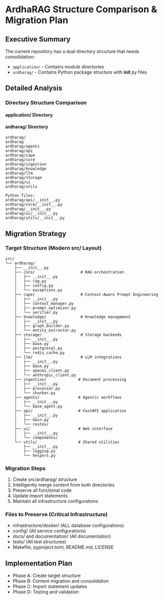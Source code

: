 # ArdhaRAG Structure Comparison & Migration Plan

## Executive Summary
The current repository has a dual directory structure that needs consolidation:
- `application/` - Contains module directories
- `ardharag/` - Contains Python package structure with __init__.py files

## Detailed Analysis

### Directory Structure Comparison

#### application/ Directory


#### ardharag/ Directory
```
ardharag/
ardharag
ardharag/agents
ardharag/api
ardharag/cape
ardharag/core
ardharag/ingestion
ardharag/knowledge
ardharag/llm
ardharag/storage
ardharag/ui
ardharag/utils

Python files:
ardharag/api/__init__.py
ardharag/core/__init__.py
ardharag/__init__.py
ardharag/ui/__init__.py
ardharag/utils/__init__.py
```

## Migration Strategy

### Target Structure (Modern src/ Layout)
```
src/
└── ardharag/
    ├── __init__.py
    ├── core/                    # RAG orchestration
    │   ├── __init__.py
    │   ├── rag.py
    │   ├── config.py
    │   └── exceptions.py
    ├── cape/                    # Context-Aware Prompt Engineering
    │   ├── __init__.py
    │   ├── context_manager.py
    │   ├── prompt_optimizer.py
    │   └── verifier.py
    ├── knowledge/               # Knowledge management
    │   ├── __init__.py
    │   ├── graph_builder.py
    │   └── entity_extractor.py
    ├── storage/                 # Storage backends
    │   ├── __init__.py
    │   ├── base.py
    │   ├── postgresql.py
    │   └── redis_cache.py
    ├── llm/                     # LLM integrations
    │   ├── __init__.py
    │   ├── base.py
    │   ├── openai_client.py
    │   └── anthropic_client.py
    ├── ingestion/              # Document processing
    │   ├── __init__.py
    │   ├── processor.py
    │   └── chunker.py
    ├── agents/                 # Agentic workflows
    │   ├── __init__.py
    │   └── base_agent.py
    ├── api/                    # FastAPI application
    │   ├── __init__.py
    │   ├── main.py
    │   └── routes/
    ├── ui/                     # Web interface
    │   ├── __init__.py
    │   └── components/
    └── utils/                  # Shared utilities
        ├── __init__.py
        ├── logging.py
        └── helpers.py
```

### Migration Steps
1. Create src/ardharag/ structure
2. Intelligently merge content from both directories
3. Preserve all functional code
4. Update import statements
5. Maintain all infrastructure configurations

### Files to Preserve (Critical Infrastructure)
- infrastructure/docker/ (ALL database configurations)
- config/ (All service configurations)
- docs/ and documentation/ (All documentation)
- tests/ (All test structures)
- Makefile, pyproject.toml, README.md, LICENSE

## Implementation Plan
- Phase A: Create target structure
- Phase B: Content migration and consolidation  
- Phase C: Import statement updates
- Phase D: Testing and validation
